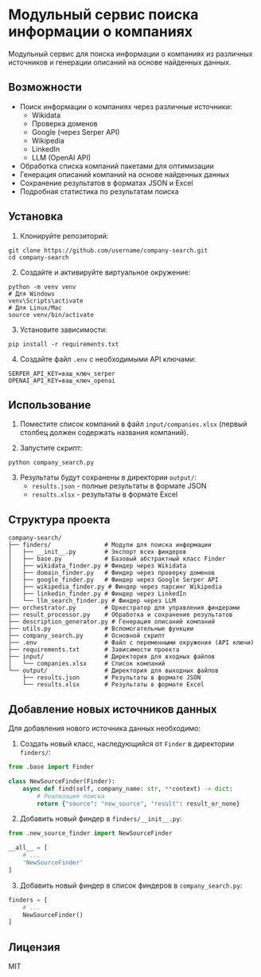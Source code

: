 # Модульный сервис поиска информации о компаниях

Модульный сервис для поиска информации о компаниях из различных источников и генерации описаний на основе найденных данных.

## Возможности

- Поиск информации о компаниях через различные источники:
  - Wikidata
  - Проверка доменов
  - Google (через Serper API)
  - Wikipedia
  - LinkedIn
  - LLM (OpenAI API)
- Обработка списка компаний пакетами для оптимизации
- Генерация описаний компаний на основе найденных данных
- Сохранение результатов в форматах JSON и Excel
- Подробная статистика по результатам поиска

## Установка

1. Клонируйте репозиторий:

```
git clone https://github.com/username/company-search.git
cd company-search
```

2. Создайте и активируйте виртуальное окружение:

```
python -m venv venv
# Для Windows
venv\Scripts\activate
# Для Linux/Mac
source venv/bin/activate
```

3. Установите зависимости:

```
pip install -r requirements.txt
```

4. Создайте файл `.env` с необходимыми API ключами:

```
SERPER_API_KEY=ваш_ключ_serper
OPENAI_API_KEY=ваш_ключ_openai
```

## Использование

1. Поместите список компаний в файл `input/companies.xlsx` (первый столбец должен содержать названия компаний).

2. Запустите скрипт:

```
python company_search.py
```

3. Результаты будут сохранены в директории `output/`:
   - `results.json` - полные результаты в формате JSON
   - `results.xlsx` - результаты в формате Excel

## Структура проекта

```
company-search/
├── finders/               # Модули для поиска информации
│   ├── __init__.py        # Экспорт всех финдеров
│   ├── base.py            # Базовый абстрактный класс Finder
│   ├── wikidata_finder.py # Финдер через Wikidata
│   ├── domain_finder.py   # Финдер через проверку доменов
│   ├── google_finder.py   # Финдер через Google Serper API
│   ├── wikipedia_finder.py # Финдер через парсинг Wikipedia
│   ├── linkedin_finder.py # Финдер через LinkedIn
│   └── llm_search_finder.py # Финдер через LLM
├── orchestrator.py        # Оркестратор для управления финдерами
├── result_processor.py    # Обработка и сохранение результатов
├── description_generator.py # Генерация описаний компаний
├── utils.py               # Вспомогательные функции
├── company_search.py      # Основной скрипт
├── .env                   # Файл с переменными окружения (API ключи)
├── requirements.txt       # Зависимости проекта
├── input/                 # Директория для входных файлов
│   └── companies.xlsx     # Список компаний
└── output/                # Директория для выходных файлов
    ├── results.json       # Результаты в формате JSON
    └── results.xlsx       # Результаты в формате Excel
```

## Добавление новых источников данных

Для добавления нового источника данных необходимо:

1. Создать новый класс, наследующийся от `Finder` в директории `finders/`:

```python
from .base import Finder

class NewSourceFinder(Finder):
    async def find(self, company_name: str, **context) -> dict:
        # Реализация поиска
        return {"source": "new_source", "result": result_or_none}
```

2. Добавить новый финдер в `finders/__init__.py`:

```python
from .new_source_finder import NewSourceFinder

__all__ = [
    # ...
    'NewSourceFinder'
]
```

3. Добавить новый финдер в список финдеров в `company_search.py`:

```python
finders = [
    # ...
    NewSourceFinder()
]
```

## Лицензия

MIT
